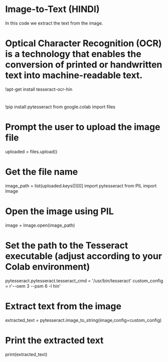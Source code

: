 # Image-to-Text (HINDI)
In this code we extract the text from the image.
# Optical Character Recognition (OCR) is a technology that enables the conversion of printed or handwritten text into machine-readable text.
!apt-get install tesseract-ocr-hin

# 
!pip install pytesseract
from google.colab import files

# Prompt the user to upload the image file
uploaded = files.upload()

# Get the file name
image_path = list(uploaded.keys())[0]
import pytesseract
from PIL import Image

# Open the image using PIL
image = Image.open(image_path)

# Set the path to the Tesseract executable (adjust according to your Colab environment)
pytesseract.pytesseract.tesseract_cmd = '/usr/bin/tesseract'
custom_config = r'--oem 3 --psm 6 -l hin'
# Extract text from the image
extracted_text = pytesseract.image_to_string(image,config=custom_config)

# Print the extracted text
print(extracted_text)
